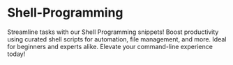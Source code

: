 # Shell-Programming
Streamline tasks with our Shell Programming snippets! Boost productivity using curated shell scripts for automation, file management, and more. Ideal for beginners and experts alike. Elevate your command-line experience today!
